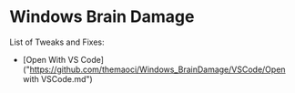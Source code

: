 # Windows Brain Damage

List of Tweaks and Fixes:
- [Open With VS Code]("https://github.com/themaoci/Windows_BrainDamage/VSCode/Open with VSCode.md")
